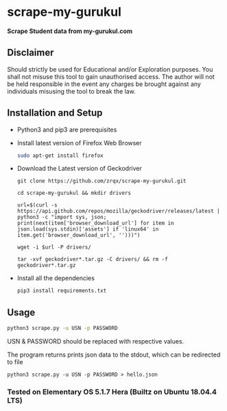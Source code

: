 # scrape-my-gurukul

**Scrape Student data from my-gurukul.com**

## Disclaimer
Should strictly be used for Educational and/or Exploration purposes.
You shall not misuse this tool to gain unauthorised access. The author will not be held responsible in the event any charges be brought against any individuals misusing the tool to break the law.

## Installation and Setup
- Python3 and pip3 are prerequisites
- Install latest version of Firefox Web Browser

    ```bash
    sudo apt-get install firefox
    ```
- Download the Latest version of Geckodriver
    ```
    git clone https://github.com/zrqx/scrape-my-gurukul.git
    ```

    ```
    cd scrape-my-gurukul && mkdir drivers
    ```

    ```
    url=$(curl -s https://api.github.com/repos/mozilla/geckodriver/releases/latest | python3 -c "import sys, json; print(next(item['browser_download_url'] for item in json.load(sys.stdin)['assets'] if 'linux64' in item.get('browser_download_url', '')))")
    ```

    ```
    wget -i $url -P drivers/
    ```

    ```
    tar -xvf geckodriver*.tar.gz -C drivers/ && rm -f geckodriver*.tar.gz
    ```
- Install all the dependencies
    ```bash
    pip3 install requirements.txt
    ```

## Usage

```bash
python3 scrape.py -u USN -p PASSWORD
```
USN & PASSWORD should be replaced with respective values.

The program returns prints json data to the stdout, which can be redirected to file

```
python3 scrape.py -u USN -p PASSWORD > hello.json
```
### Tested on Elementary OS 5.1.7 Hera (Builtz on Ubuntu 18.04.4 LTS)

